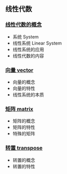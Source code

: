 ## 线性代数

### [线性代数的概念](concept_.md)
- 系统 System
- 线性系统 Linear System
- 线性系统的应用
- 线性代数的内容

### [向量 vector](vector_.md)
- 向量的概念
- 向量的特性
- 线性系统的本质

### [矩阵 matrix](matrix_.md)
- 矩阵的概念
- 矩阵的特性
- 特殊的矩阵

### [转置 transpose](transpose_.md)
- 转置的概念
- 转置的特性